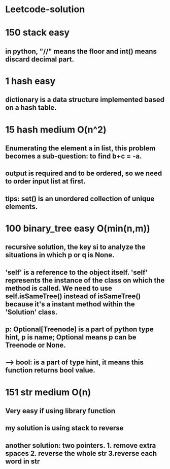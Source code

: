 # Leetcode-solution
# 150 stack easy
## in python, "//" means the floor and int() means discard decimal part.

# 1 hash easy
## dictionary is a data structure implemented based on a hash table.

# 15 hash medium O(n^2)
## Enumerating the element a in list, this problem becomes a sub-question: to find b+c = -a.
## output is required and to be ordered, so we need to order input list at first.
## tips: set() is an unordered collection of unique elements.

# 100 binary_tree easy O(min(n,m)) 
## recursive solution, the key si to analyze the situations in which p or q is None.
## 'self' is a reference to the object itself. 'self' represents the instance of the class on which the method is called. We need to use self.isSameTree() instead of isSameTree() because it's a instant method within the 'Solution' class.
## p: Optional[Treenode] is a part of python type hint, p is name; Optional means p can be Treenode or None.
## --> bool: is a part of type hint, it means this function returns bool value.

# 151 str medium O(n)
## Very easy if using library function
## my solution is using stack to reverse
## another solution: two pointers. 1. remove extra spaces 2. reverse the whole str 3.reverse each word in str

